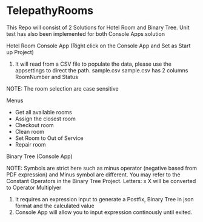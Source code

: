 # TelepathyRooms
This Repo will consist of 2 Solutions for Hotel Room and Binary Tree.
Unit test has also been implemented for both Console Apps solution

Hotel Room Console App (Right click on the Console App and Set as Start up Project)

1. It will read from a CSV file to populate the data, please use the appsettings to direct the path. sample.csv
sample.csv has 2 columns RoomNumber and Status

NOTE: The room selection are case sensitive

Menus
- Get all available rooms
- Assign the closest room
- Checkout room
- Clean room
- Set Room to Out of Service
- Repair room


Binary Tree (Console App)

NOTE: Symbols are strict here such as minus operator (negative based from PDF expression) and Minus symbol are different.
You may refer to the Constant Operators in the Binary Tree Project.
Letters: x X will be converted to Operator Multiplyer

1. It requires an expression input to generate a Postfix, Binary Tree in json format and the calculated value
2. Console App will allow you to input expression continously until exited.

